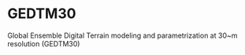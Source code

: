 # GEDTM30
Global Ensemble Digital Terrain modeling and parametrization at 30~m resolution (GEDTM30)
